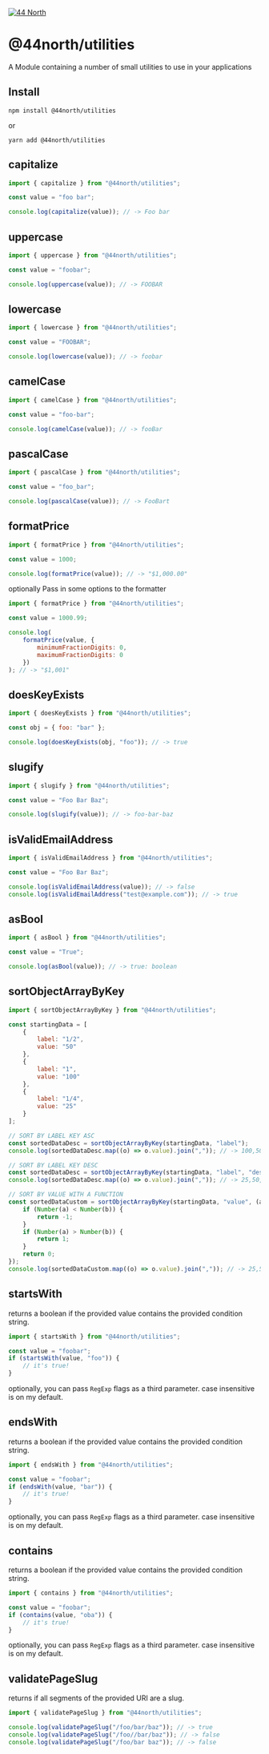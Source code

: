 [![44 North](https://res.cloudinary.com/fortyfournorth/image/upload/v1644103323/44North/ReadmeFileBanner_ixvgvr.jpg)](https://fortyfournorth.ca)

# @44north/utilities

A Module containing a number of small utilities to use in your applications

## Install

```
npm install @44north/utilities
```

or

```
yarn add @44north/utilities
```

## capitalize

```js
import { capitalize } from "@44north/utilities";

const value = "foo bar";

console.log(capitalize(value)); // -> Foo bar
```

## uppercase

```js
import { uppercase } from "@44north/utilities";

const value = "foobar";

console.log(uppercase(value)); // -> FOOBAR
```

## lowercase

```js
import { lowercase } from "@44north/utilities";

const value = "FOOBAR";

console.log(lowercase(value)); // -> foobar
```

## camelCase

```js
import { camelCase } from "@44north/utilities";

const value = "foo-bar";

console.log(camelCase(value)); // -> fooBar
```

## pascalCase

```js
import { pascalCase } from "@44north/utilities";

const value = "foo_bar";

console.log(pascalCase(value)); // -> FooBart
```

## formatPrice

```js
import { formatPrice } from "@44north/utilities";

const value = 1000;

console.log(formatPrice(value)); // -> "$1,000.00"
```

optionally Pass in some options to the formatter

```js
import { formatPrice } from "@44north/utilities";

const value = 1000.99;

console.log(
    formatPrice(value, {
        minimumFractionDigits: 0,
        maximumFractionDigits: 0
    })
); // -> "$1,001"
```

## doesKeyExists

```js
import { doesKeyExists } from "@44north/utilities";

const obj = { foo: "bar" };

console.log(doesKeyExists(obj, "foo")); // -> true
```

## slugify

```js
import { slugify } from "@44north/utilities";

const value = "Foo Bar Baz";

console.log(slugify(value)); // -> foo-bar-baz
```

## isValidEmailAddress

```js
import { isValidEmailAddress } from "@44north/utilities";

const value = "Foo Bar Baz";

console.log(isValidEmailAddress(value)); // -> false
console.log(isValidEmailAddress("test@example.com")); // -> true
```

## asBool

```js
import { asBool } from "@44north/utilities";

const value = "True";

console.log(asBool(value)); // -> true: boolean
```

## sortObjectArrayByKey

```js
import { sortObjectArrayByKey } from "@44north/utilities";

const startingData = [
    {
        label: "1/2",
        value: "50"
    },
    {
        label: "1",
        value: "100"
    },
    {
        label: "1/4",
        value: "25"
    }
];

// SORT BY LABEL KEY ASC
const sortedDataDesc = sortObjectArrayByKey(startingData, "label");
console.log(sortedDataDesc.map((o) => o.value).join(",")); // -> 100,50,25

// SORT BY LABEL KEY DESC
const sortedDataDesc = sortObjectArrayByKey(startingData, "label", "desc");
console.log(sortedDataDesc.map((o) => o.value).join(",")); // -> 25,50,100

// SORT BY VALUE WITH A FUNCTION
const sortedDataCustom = sortObjectArrayByKey(startingData, "value", (a, b) => {
    if (Number(a) < Number(b)) {
        return -1;
    }
    if (Number(a) > Number(b)) {
        return 1;
    }
    return 0;
});
console.log(sortedDataCustom.map((o) => o.value).join(",")); // -> 25,50,100
```

## startsWith

returns a boolean if the provided value contains the provided condition string.

```js
import { startsWith } from "@44north/utilities";

const value = "foobar";
if (startsWith(value, "foo")) {
    // it's true!
}
```

optionally, you can pass `RegExp` flags as a third parameter. case insensitive is on my default.

## endsWith

returns a boolean if the provided value contains the provided condition string.

```js
import { endsWith } from "@44north/utilities";

const value = "foobar";
if (endsWith(value, "bar")) {
    // it's true!
}
```

optionally, you can pass `RegExp` flags as a third parameter. case insensitive is on my default.

## contains

returns a boolean if the provided value contains the provided condition string.

```js
import { contains } from "@44north/utilities";

const value = "foobar";
if (contains(value, "oba")) {
    // it's true!
}
```

optionally, you can pass `RegExp` flags as a third parameter. case insensitive is on my default.

## validatePageSlug

returns if all segments of the provided URI are a slug.

```js
import { validatePageSlug } from "@44north/utilities";

console.log(validatePageSlug("/foo/bar/baz")); // -> true
console.log(validatePageSlug("/foo//bar/baz")); // -> false
console.log(validatePageSlug("/foo/bar baz")); // -> false
```
